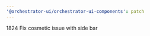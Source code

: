 ```yaml
---
'@orchestrator-ui/orchestrator-ui-components': patch
---
```


1824 Fix cosmetic issue with side bar
